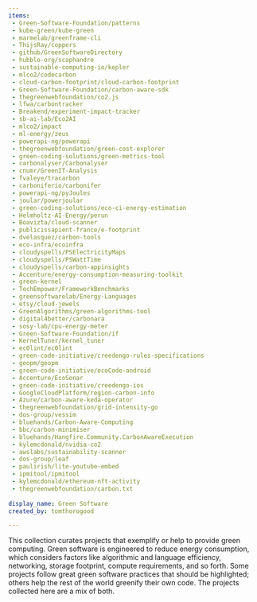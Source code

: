 ```yaml
---
items:
 - Green-Software-Foundation/patterns
 - kube-green/kube-green
 - marmelab/greenframe-cli
 - ThijsRay/coppers
 - github/GreenSoftwareDirectory
 - hubblo-org/scaphandre
 - sustainable-computing-io/kepler
 - mlco2/codecarbon
 - cloud-carbon-footprint/cloud-carbon-footprint
 - Green-Software-Foundation/carbon-aware-sdk
 - thegreenwebfoundation/co2.js
 - lfwa/carbontracker
 - Breakend/experiment-impact-tracker
 - sb-ai-lab/Eco2AI
 - mlco2/impact
 - ml-energy/zeus
 - powerapi-ng/powerapi
 - thegreenwebfoundation/green-cost-explorer
 - green-coding-solutions/green-metrics-tool
 - carbonalyser/Carbonalyser
 - cnumr/GreenIT-Analysis
 - fvaleye/tracarbon
 - carboniferio/carbonifer
 - powerapi-ng/pyJoules
 - joular/powerjoular
 - green-coding-solutions/eco-ci-energy-estimation
 - Helmholtz-AI-Energy/perun
 - Boavizta/cloud-scanner
 - publicissapient-france/e-footprint
 - dvelasquez/carbon-tools
 - eco-infra/ecoinfra
 - cloudyspells/PSElectricityMaps
 - cloudyspells/PSWattTime
 - cloudyspells/carbon-appinsights
 - Accenture/energy-consumption-measuring-toolkit
 - green-kernel
 - TechEmpower/FrameworkBenchmarks
 - greensoftwarelab/Energy-Languages
 - etsy/cloud-jewels
 - GreenAlgorithms/green-algorithms-tool
 - digital4better/carbonara
 - sosy-lab/cpu-energy-meter
 - Green-Software-Foundation/if
 - KernelTuner/kernel_tuner
 - ec0lint/ec0lint
 - green-code-initiative/creedengo-rules-specifications
 - geopm/geopm
 - green-code-initiative/ecoCode-android
 - Accenture/EcoSonar
 - green-code-initiative/creedengo-ios
 - GoogleCloudPlatform/region-carbon-info
 - Azure/carbon-aware-keda-operator
 - thegreenwebfoundation/grid-intensity-go
 - dos-group/vessim
 - bluehands/Carbon-Aware-Computing
 - bbc/carbon-minimiser
 - bluehands/Hangfire.Community.CarbonAwareExecution
 - kylemcdonald/nvidia-co2
 - awslabs/sustainability-scanner
 - dos-group/leaf
 - paulirish/lite-youtube-embed
 - ipmitool/ipmitool
 - kylemcdonald/ethereum-nft-activity
 - thegreenwebfoundation/carbon.txt
 
display_name: Green Software
created_by: tomthorogood

---
```


This collection curates projects that exemplify or help to provide green computing.
Green software is engineered to reduce energy consumption, which considers factors like algorithmic and language efficiency, networking, storage footprint, compute requirements, and so forth. 
Some projects follow great green software practices that should be highlighted; others help the rest of the world greenify their own code. The projects collected here are a mix of both.
